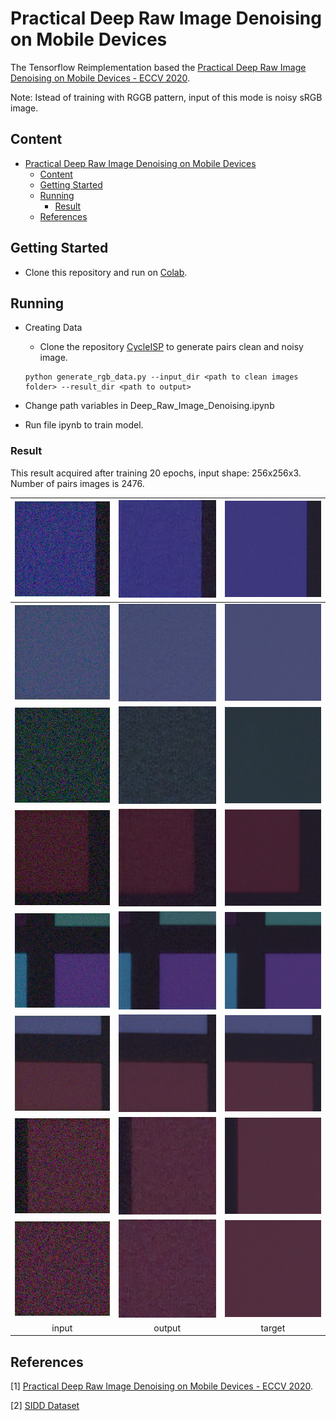 # Practical Deep Raw Image Denoising on Mobile Devices

The Tensorflow Reimplementation based the [Practical Deep Raw Image Denoising on Mobile Devices - ECCV 2020](https://www.ecva.net/papers/eccv_2020/papers_ECCV/papers/123510001.pdf).

Note: Istead of training with RGGB pattern, input of this mode is noisy sRGB image.

##  Content
- [Practical Deep Raw Image Denoising on Mobile Devices](#practical-deep-raw-image-denoising-on-mobile-devices)
  - [Content](#content)
  - [Getting Started](#getting-started)
  - [Running](#running)
    - [Result](#result)
  - [References](#references)

## Getting Started

- Clone this repository and run on [Colab](https://colab.research.google.com/notebooks/intro.ipynb).

## Running

- Creating Data
  - Clone the repository [CycleISP](https://github.com/swz30/CycleISP) to generate pairs clean and noisy image.

  ```
  python generate_rgb_data.py --input_dir <path to clean images folder> --result_dir <path to output>
  ```

- Change path variables in Deep_Raw_Image_Denoising.ipynb

- Run file ipynb to train model.


### Result

This result acquired after training 20 epochs, input shape: 256x256x3. Number of pairs images is 2476.

![INPUT](rs/noisy_0.png) | ![OUTPUT](rs/denoising_0.png) | ![TARGET](rs/grouth_truth_0.png)
|:---:|:---:|:---:|
![INPUT](rs/noisy_1.png) | ![OUTPUT](rs/denoising_1.png) | ![TARGET](rs/grouth_truth_1.png)
![INPUT](rs/noisy_2.png) | ![OUTPUT](rs/denoising_2.png) | ![TARGET](rs/grouth_truth_2.png)
![INPUT](rs/noisy_3.png) | ![OUTPUT](rs/denoising_3.png) | ![TARGET](rs/grouth_truth_3.png)
![INPUT](rs/noisy_4.png) | ![OUTPUT](rs/denoising_4.png) | ![TARGET](rs/grouth_truth_4.png)
![INPUT](rs/noisy_5.png) | ![OUTPUT](rs/denoising_5.png) | ![TARGET](rs/grouth_truth_5.png)
![INPUT](rs/noisy_6.png) | ![OUTPUT](rs/denoising_6.png) | ![TARGET](rs/grouth_truth_6.png)
![INPUT](rs/noisy_7.png) | ![OUTPUT](rs/denoising_7.png) | ![TARGET](rs/grouth_truth_7.png)
| input | output | target


## References
[1] [Practical Deep Raw Image Denoising on Mobile Devices - ECCV 2020](https://www.ecva.net/papers/eccv_2020/papers_ECCV/papers/123510001.pdf).

[2] [SIDD Dataset](https://www.eecs.yorku.ca/~kamel/sidd/)
